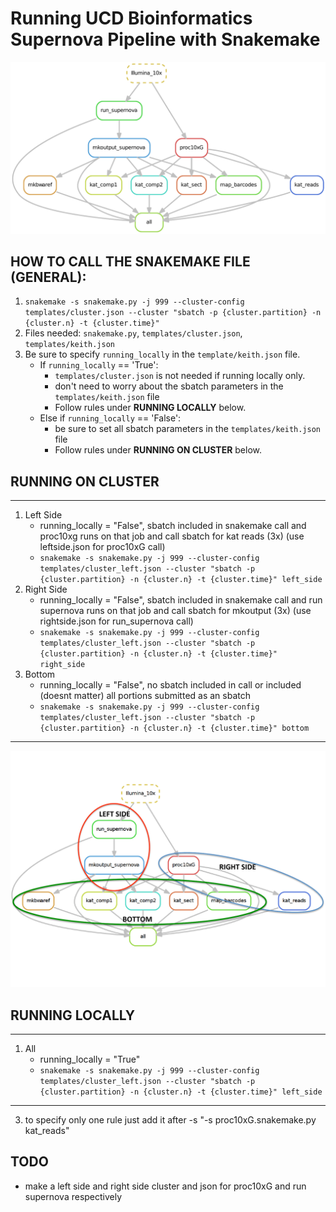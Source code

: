 # Running UCD Bioinformatics Supernova Pipeline with Snakemake


<img src="https://github.com/ucdavis-bioinformatics/ucdbioinfo_supernova_pipeline/blob/master/snakemake/dag.pdf" alt="supernova" width="800px"/>

##  HOW TO CALL THE SNAKEMAKE FILE (GENERAL):
1.  `snakemake -s snakemake.py -j 999 --cluster-config templates/cluster.json --cluster "sbatch -p {cluster.partition} -n {cluster.n} -t {cluster.time}"`
2.  Files needed: `snakemake.py`, `templates/cluster.json`, `templates/keith.json`
3.  Be sure to specify `running_locally` in the `template/keith.json` file. 
    - If `running_locally` == 'True':
        + `templates/cluster.json` is not needed if running locally only.
        + don't need to worry about the sbatch parameters in the `templates/keith.json` file
        + Follow rules under **RUNNING LOCALLY** below.
    - Else if `running_locally` == 'False':
        + be sure to set all sbatch parameters in the `templates/keith.json` file
        + Follow rules under **RUNNING ON CLUSTER** below.
        
## RUNNING ON CLUSTER
***
1.  Left Side
    - running_locally = "False", sbatch included in snakemake call and proc10xg runs on that job and call sbatch for kat reads (3x) (use leftside.json for proc10xG call)
    - `snakemake -s snakemake.py -j 999 --cluster-config templates/cluster_left.json --cluster "sbatch -p {cluster.partition} -n {cluster.n} -t {cluster.time}" left_side`
2.  Right Side
    - running_locally = "False", sbatch included in snakemake call and run supernova runs on that job and call sbatch for mkoutput (3x) (use rightside.json for run_supernova call)
    - `snakemake -s snakemake.py -j 999 --cluster-config templates/cluster_left.json --cluster "sbatch -p {cluster.partition} -n {cluster.n} -t {cluster.time}" right_side`
3.  Bottom 
    - running_locally = "False", no sbatch included in call or included (doesnt matter) all portions submitted as an sbatch
    - `snakemake -s snakemake.py -j 999 --cluster-config templates/cluster_left.json --cluster "sbatch -p {cluster.partition} -n {cluster.n} -t {cluster.time}" bottom`
***


<img src="https://github.com/ucdavis-bioinformatics/ucdbioinfo_supernova_pipeline/blob/master/snakemake/dag_circled.pdf" alt="supernova_circled" width="800px"/>


## RUNNING LOCALLY

***
1. All
    - running_locally = "True"
    - `snakemake -s snakemake.py -j 999 --cluster-config templates/cluster_left.json --cluster "sbatch -p {cluster.partition} -n {cluster.n} -t {cluster.time}" left_side`
***


3.  to specify only one rule just add it after -s "-s proc10xG.snakemake.py kat_reads"



##  TODO 
- make a left side and right side cluster and json for proc10xG and run supernova respectively
